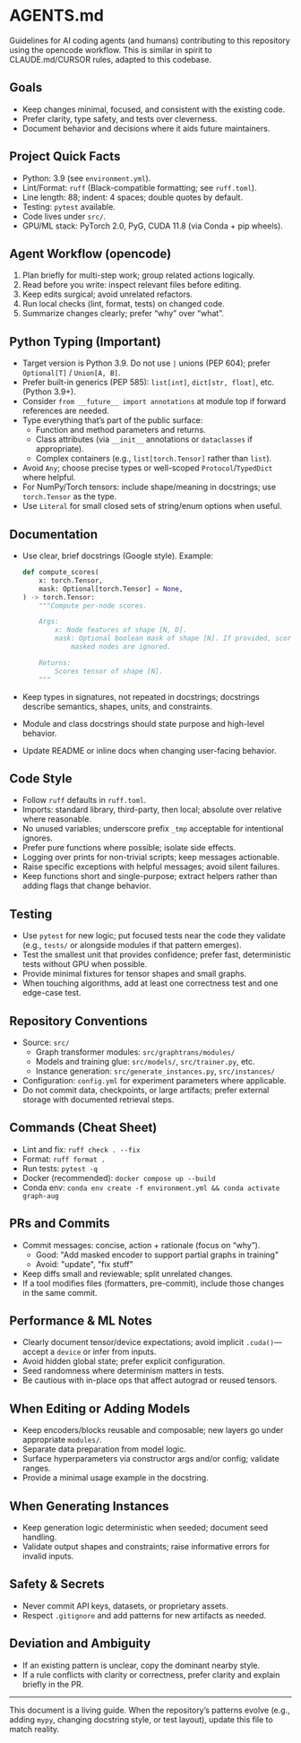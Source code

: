 # AGENTS.md

Guidelines for AI coding agents (and humans) contributing to this repository using the opencode workflow. This is similar in spirit to CLAUDE.md/CURSOR rules, adapted to this codebase.

## Goals
- Keep changes minimal, focused, and consistent with the existing code.
- Prefer clarity, type safety, and tests over cleverness.
- Document behavior and decisions where it aids future maintainers.

## Project Quick Facts
- Python: 3.9 (see `environment.yml`).
- Lint/Format: `ruff` (Black-compatible formatting; see `ruff.toml`).
- Line length: 88; indent: 4 spaces; double quotes by default.
- Testing: `pytest` available.
- Code lives under `src/`.
- GPU/ML stack: PyTorch 2.0, PyG, CUDA 11.8 (via Conda + pip wheels).

## Agent Workflow (opencode)
1. Plan briefly for multi-step work; group related actions logically.
2. Read before you write: inspect relevant files before editing.
3. Keep edits surgical; avoid unrelated refactors.
4. Run local checks (lint, format, tests) on changed code.
5. Summarize changes clearly; prefer “why” over “what”.

## Python Typing (Important)
- Target version is Python 3.9. Do not use `|` unions (PEP 604); prefer `Optional[T]` / `Union[A, B]`.
- Prefer built-in generics (PEP 585): `list[int]`, `dict[str, float]`, etc. (Python 3.9+).
- Consider `from __future__ import annotations` at module top if forward references are needed.
- Type everything that’s part of the public surface:
  - Function and method parameters and returns.
  - Class attributes (via `__init__` annotations or `dataclasses` if appropriate).
  - Complex containers (e.g., `list[torch.Tensor]` rather than `list`).
- Avoid `Any`; choose precise types or well-scoped `Protocol`/`TypedDict` where helpful.
- For NumPy/Torch tensors: include shape/meaning in docstrings; use `torch.Tensor` as the type.
- Use `Literal` for small closed sets of string/enum options when useful.

## Documentation
- Use clear, brief docstrings (Google style). Example:
  
  ```python
  def compute_scores(
      x: torch.Tensor,
      mask: Optional[torch.Tensor] = None,
  ) -> torch.Tensor:
      """Compute per-node scores.

      Args:
          x: Node features of shape [N, D].
          mask: Optional boolean mask of shape [N]. If provided, scores for
              masked nodes are ignored.

      Returns:
          Scores tensor of shape [N].
      """
  ```

- Keep types in signatures, not repeated in docstrings; docstrings describe semantics, shapes, units, and constraints.
- Module and class docstrings should state purpose and high-level behavior.
- Update README or inline docs when changing user-facing behavior.

## Code Style
- Follow `ruff` defaults in `ruff.toml`.
- Imports: standard library, third-party, then local; absolute over relative where reasonable.
- No unused variables; underscore prefix `_tmp` acceptable for intentional ignores.
- Prefer pure functions where possible; isolate side effects.
- Logging over prints for non-trivial scripts; keep messages actionable.
- Raise specific exceptions with helpful messages; avoid silent failures.
- Keep functions short and single-purpose; extract helpers rather than adding flags that change behavior.

## Testing
- Use `pytest` for new logic; put focused tests near the code they validate (e.g., `tests/` or alongside modules if that pattern emerges).
- Test the smallest unit that provides confidence; prefer fast, deterministic tests without GPU when possible.
- Provide minimal fixtures for tensor shapes and small graphs.
- When touching algorithms, add at least one correctness test and one edge-case test.

## Repository Conventions
- Source: `src/`
  - Graph transformer modules: `src/graphtrans/modules/`
  - Models and training glue: `src/models/`, `src/trainer.py`, etc.
  - Instance generation: `src/generate_instances.py`, `src/instances/`
- Configuration: `config.yml` for experiment parameters where applicable.
- Do not commit data, checkpoints, or large artifacts; prefer external storage with documented retrieval steps.

## Commands (Cheat Sheet)
- Lint and fix: `ruff check . --fix`
- Format: `ruff format .`
- Run tests: `pytest -q`
- Docker (recommended): `docker compose up --build`
- Conda env: `conda env create -f environment.yml && conda activate graph-aug`

## PRs and Commits
- Commit messages: concise, action + rationale (focus on “why”).
  - Good: "Add masked encoder to support partial graphs in training"
  - Avoid: "update", "fix stuff"
- Keep diffs small and reviewable; split unrelated changes.
- If a tool modifies files (formatters, pre-commit), include those changes in the same commit.

## Performance & ML Notes
- Clearly document tensor/device expectations; avoid implicit `.cuda()`—accept a `device` or infer from inputs.
- Avoid hidden global state; prefer explicit configuration.
- Seed randomness where determinism matters in tests.
- Be cautious with in-place ops that affect autograd or reused tensors.

## When Editing or Adding Models
- Keep encoders/blocks reusable and composable; new layers go under appropriate `modules/`.
- Separate data preparation from model logic.
- Surface hyperparameters via constructor args and/or config; validate ranges.
- Provide a minimal usage example in the docstring.

## When Generating Instances
- Keep generation logic deterministic when seeded; document seed handling.
- Validate output shapes and constraints; raise informative errors for invalid inputs.

## Safety & Secrets
- Never commit API keys, datasets, or proprietary assets.
- Respect `.gitignore` and add patterns for new artifacts as needed.

## Deviation and Ambiguity
- If an existing pattern is unclear, copy the dominant nearby style.
- If a rule conflicts with clarity or correctness, prefer clarity and explain briefly in the PR.

---
This document is a living guide. When the repository’s patterns evolve (e.g., adding `mypy`, changing docstring style, or test layout), update this file to match reality.
